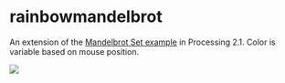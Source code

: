rainbowmandelbrot
=================
An extension of the <a href=http://processing.org/examples/mandelbrot.html>Mandelbrot Set example</a> in Processing 2.1. Color is variable based on mouse position.

<img src=http://i.imgur.com/0lrVprI.png></img>

